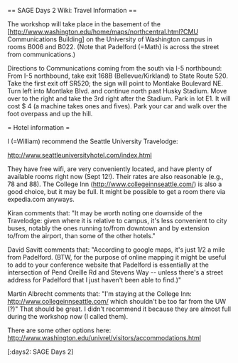 == SAGE Days 2 Wiki: Travel Information ==

The workshop will take place in the basement of the
[http://www.washington.edu/home/maps/northcentral.html?CMU Communications Building] on the
University of Washington campus in rooms B006 and B022.  (Note that Padelford (=Math) is 
across the street from communications.)

Directions to Communications coming from the south via I-5 northbound:
From I-5 northbound, take exit 168B (Bellevue/Kirkland)
to State Route 520. Take the first exit off SR520; the sign will 
point to Montlake Boulevard NE. Turn left into Montlake Blvd. 
and continue north past Husky Stadium. Move over to the right and take the 
3rd right after the Stadium. Park in lot E1. It will cost $ 4 (a machine
takes ones and fives). Park your car and walk over the foot overpass
and up the hill. 

= Hotel information =

I (=William) recommend the Seattle University Travelodge:

   http://www.seattleuniversityhotel.com/index.html

They have free wifi, are very conveniently located, and have plenty of available rooms right now (Sept 12!).   Their rates are also reasonable (e.g., 78 and 88).
The College Inn (http://www.collegeinnseattle.com/) is also a good choice,
but it may be full.  It might be possible to get a room there via expedia.com
anyways.

Kiran comments that:
  "It may be worth noting one downside of the Travelodge: given where it is relative to campus, it's less convenient to city buses, notably the ones running to/from downtown and by extension to/from the airport, than some of the other hotels."

David Savitt comments that:
   "According to google maps, it's just 1/2 a mile from Padelford.  (BTW, for the purpose of online mapping it might be useful to add to your conference website that Padelford is essentially at the intersection of Pend Oreille Rd and Stevens Way -- unless there's a street address for Padelford that I just haven't been able to find.)"

Martin Albrecht comments that:
   "I'm staying at the College Inn: http://www.collegeinnseattle.com/
which shouldn't be too far from the UW (?)"
  That should be great.  I didn't recommend it because they are almost
  full during the workshop now (I called them).

There are some other options here:
  http://www.washington.edu/univrel/visitors/accommodations.html

[:days2: SAGE Days 2]
